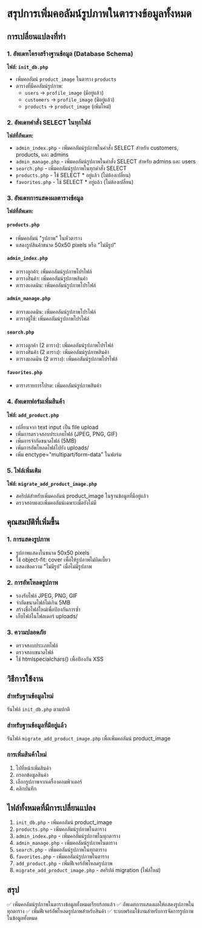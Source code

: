 # สรุปการเพิ่มคอลัมน์รูปภาพในตารางข้อมูลทั้งหมด

## การเปลี่ยนแปลงที่ทำ

### 1. อัพเดทโครงสร้างฐานข้อมูล (Database Schema)

**ไฟล์: `init_db.php`**
- เพิ่มคอลัมน์ `product_image` ในตาราง `products`
- ตารางที่มีคอลัมน์รูปภาพ:
  - `users` → `profile_image` (มีอยู่แล้ว)
  - `customers` → `profile_image` (มีอยู่แล้ว) 
  - `products` → `product_image` (เพิ่มใหม่)

### 2. อัพเดทคำสั่ง SELECT ในทุกไฟล์

**ไฟล์ที่อัพเดท:**
- `admin_index.php` - เพิ่มคอลัมน์รูปภาพในคำสั่ง SELECT สำหรับ customers, products, และ admins
- `admin_manage.php` - เพิ่มคอลัมน์รูปภาพในคำสั่ง SELECT สำหรับ admins และ users
- `search.php` - เพิ่มคอลัมน์รูปภาพในทุกคำสั่ง SELECT
- `products.php` - ใช้ SELECT * อยู่แล้ว (ไม่ต้องเปลี่ยน)
- `favorites.php` - ใช้ SELECT * อยู่แล้ว (ไม่ต้องเปลี่ยน)

### 3. อัพเดทการแสดงผลตารางข้อมูล

**ไฟล์ที่อัพเดท:**

#### `products.php`
- เพิ่มคอลัมน์ "รูปภาพ" ในหัวตาราง
- แสดงรูปสินค้าขนาด 50x50 pixels หรือ "ไม่มีรูป"

#### `admin_index.php`
- ตารางลูกค้า: เพิ่มคอลัมน์รูปภาพโปรไฟล์
- ตารางสินค้า: เพิ่มคอลัมน์รูปภาพสินค้า
- ตารางแอดมิน: เพิ่มคอลัมน์รูปภาพโปรไฟล์

#### `admin_manage.php`
- ตารางแอดมิน: เพิ่มคอลัมน์รูปภาพโปรไฟล์
- ตารางผู้ใช้: เพิ่มคอลัมน์รูปภาพโปรไฟล์

#### `search.php`
- ตารางลูกค้า (2 ตาราง): เพิ่มคอลัมน์รูปภาพโปรไฟล์
- ตารางสินค้า (2 ตาราง): เพิ่มคอลัมน์รูปภาพสินค้า
- ตารางแอดมิน (2 ตาราง): เพิ่มคอลัมน์รูปภาพโปรไฟล์

#### `favorites.php`
- ตารางรายการโปรด: เพิ่มคอลัมน์รูปภาพสินค้า

### 4. อัพเดทฟอร์มเพิ่มสินค้า

**ไฟล์: `add_product.php`**
- เปลี่ยนจาก text input เป็น file upload
- เพิ่มการตรวจสอบประเภทไฟล์ (JPEG, PNG, GIF)
- เพิ่มการจำกัดขนาดไฟล์ (5MB)
- เพิ่มการอัพโหลดไฟล์ไปยัง uploads/
- เพิ่ม enctype="multipart/form-data" ในฟอร์ม

### 5. ไฟล์เพิ่มเติม

**ไฟล์: `migrate_add_product_image.php`**
- สคริปต์สำหรับเพิ่มคอลัมน์ product_image ในฐานข้อมูลที่มีอยู่แล้ว
- ตรวจสอบและเพิ่มคอลัมน์เฉพาะเมื่อยังไม่มี

## คุณสมบัติที่เพิ่มขึ้น

### 1. การแสดงรูปภาพ
- รูปภาพแสดงในขนาด 50x50 pixels
- ใช้ object-fit: cover เพื่อให้รูปภาพไม่บิดเบี้ยว
- แสดงข้อความ "ไม่มีรูป" เมื่อไม่มีรูปภาพ

### 2. การอัพโหลดรูปภาพ
- รองรับไฟล์ JPEG, PNG, GIF
- จำกัดขนาดไฟล์ไม่เกิน 5MB
- สร้างชื่อไฟล์ใหม่เพื่อป้องกันการซ้ำ
- เก็บไฟล์ในโฟลเดอร์ uploads/

### 3. ความปลอดภัย
- ตรวจสอบประเภทไฟล์
- ตรวจสอบขนาดไฟล์
- ใช้ htmlspecialchars() เพื่อป้องกัน XSS

## วิธีการใช้งาน

### สำหรับฐานข้อมูลใหม่
รันไฟล์ `init_db.php` ตามปกติ

### สำหรับฐานข้อมูลที่มีอยู่แล้ว
รันไฟล์ `migrate_add_product_image.php` เพื่อเพิ่มคอลัมน์ product_image

### การเพิ่มสินค้าใหม่
1. ไปที่หน้าเพิ่มสินค้า
2. กรอกข้อมูลสินค้า
3. เลือกรูปภาพจากเครื่องคอมพิวเตอร์
4. คลิกบันทึก

## ไฟล์ทั้งหมดที่มีการเปลี่ยนแปลง

1. `init_db.php` - เพิ่มคอลัมน์ product_image
2. `products.php` - เพิ่มคอลัมน์รูปภาพในตาราง
3. `admin_index.php` - เพิ่มคอลัมน์รูปภาพในทุกตาราง
4. `admin_manage.php` - เพิ่มคอลัมน์รูปภาพในตาราง
5. `search.php` - เพิ่มคอลัมน์รูปภาพในทุกตาราง
6. `favorites.php` - เพิ่มคอลัมน์รูปภาพในตาราง
7. `add_product.php` - เพิ่มฟีเจอร์อัพโหลดรูปภาพ
8. `migrate_add_product_image.php` - สคริปต์ migration (ไฟล์ใหม่)

## สรุป

✅ เพิ่มคอลัมน์รูปภาพในตารางข้อมูลทั้งหมดเรียบร้อยแล้ว
✅ อัพเดทการแสดงผลให้แสดงรูปภาพในทุกตาราง
✅ เพิ่มฟีเจอร์อัพโหลดรูปภาพสำหรับสินค้า
✅ ระบบพร้อมใช้งานสำหรับการจัดการรูปภาพในข้อมูลทั้งหมด